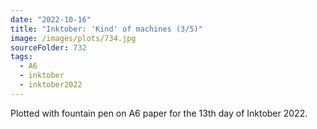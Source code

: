 ```yaml
---
date: "2022-10-16"
title: "Inktober: 'Kind' of machines (3/5)"
image: /images/plots/734.jpg
sourceFolder: 732
tags:
  - A6
  - inktober
  - inktober2022
---
```


Plotted with fountain pen on A6 paper for the 13th day of Inktober 2022.
